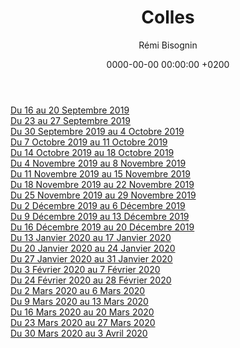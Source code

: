 ﻿---
layout:       post
title:        "Colles"
date:         0000-00-00 00:00:00 +0200
author:       "Rémi Bisognin"
categories:   jekyll update
tags:         tag1 tag2

# POSTS LIST
class:       "style3"                         # config bg-color to post list card (1..6)
list-image:  "/assets/images/pic03.jpg"       # config image to post list card (1..6)
description: >                                # config description to post list card
  Sed nisl arcu euismod sit amet nisi
  lorem etiam dolor veroeros et feugiat.

# POST HEADER
header-image: "/assets/images/pic13.jpg"      # config image to post header
alt-image:    "image description test post a" # config image description to alt att.
---

<a href="Colles/Programme_16_20_Septembre.pdf"> Du 16 au 20 Septembre 2019 </a>
  <br>
  <a href="Colles/Programme_23_27_Septembre.pdf"> Du 23 au 27 Septembre 2019 </a>
  <br>
  <a href="Colles/Programme_30_Septembre_4_Octobre.pdf"> Du 30 Septembre 2019 au 4 Octobre 2019 </a>
  <br>
  <a href="Colles/Programme_7_Octobre_11_Octobre.pdf"> Du 7 Octobre 2019 au 11 Octobre 2019 </a>
  <br>
  <a href="Colles/Programme_14_Octobre_18_Octobre.pdf"> Du 14 Octobre 2019 au 18 Octobre 2019 </a>
  <br>
  <a href="Colles/Programme_4_Novembre_8_Novembre.pdf"> Du 4 Novembre 2019 au 8 Novembre 2019 </a>
  <br>
  <a href="Colles/Programme_11_Novembre_15_Novembre.pdf"> Du 11 Novembre 2019 au 15 Novembre 2019 </a>
  <br>
  <a href="Colles/Programme_18_Novembre_22_Novembre.pdf"> Du 18 Novembre 2019 au 22 Novembre 2019 </a>
  <br>
  <a href="Colles/Programme_25_Novembre_29_Novembre.pdf"> Du 25 Novembre 2019 au 29 Novembre 2019 </a>
  <br>
  <a href="Colles/Programme_2_Decembre_6_Decembre.pdf"> Du 2 Décembre 2019 au 6 Décembre 2019 </a>
  <br>
  <a href="Colles/Programme_9_Decembre_13_Decembre.pdf"> Du 9 Décembre 2019 au 13 Décembre 2019 </a>
  <br>
  <a href="Colles/Programme_16_Decembre_20_Decembre.pdf"> Du 16 Décembre 2019 au 20 Décembre 2019 </a>
  <br>
  <a href="Colles/Programme_13_Janvier_17_Janvier.pdf"> Du 13 Janvier 2020 au 17 Janvier 2020 </a>
  <br>
  <a href="Colles/Programme_20_Janvier_24_Janvier.pdf"> Du 20 Janvier 2020 au 24 Janvier 2020 </a>
  <br>
  <a href="Colles/Programme_27_Janvier_31_Janvier.pdf"> Du 27 Janvier 2020 au 31 Janvier 2020 </a>
  <br>
  <a href="Colles/Programme_3_Février_7_Février.pdf"> Du 3 Février 2020 au 7 Février 2020 </a>
  <br>
  <a href="Colles/Programme_24_Février_28_Février.pdf"> Du 24 Février 2020 au 28 Février 2020 </a>
  <br>
  <a href="Colles/Programme_2_Mars_6_Mars.pdf"> Du 2 Mars 2020 au 6 Mars 2020 </a>
  <br>
  <a href="Colles/Programme_9_Mars_13_Mars.pdf"> Du 9 Mars 2020 au 13 Mars 2020 </a>
  <br>
  <a href="Colles/Programme_16_Mars_20_Mars.pdf"> Du 16 Mars 2020 au 20 Mars 2020 </a>
  <br>
  <a href="Colles/Programme_23_Mars_27_Mars.pdf"> Du 23 Mars 2020 au 27 Mars 2020 </a>
  <br>
  <a href="Colles/Programme_30_Mars_03_Avril.pdf"> Du 30 Mars 2020 au 3 Avril 2020 </a>
  